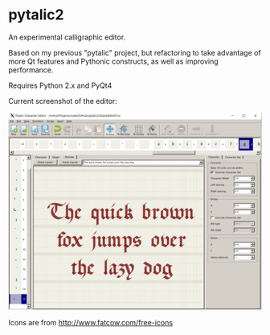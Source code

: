 # pytalic2
An experimental calligraphic editor.  

Based on my previous "pytalic" project, but refactoring to take advantage of more Qt features and Pythonic constructs, as well as improving performance.  

Requires Python 2.x and PyQt4

Current screenshot of the editor:

![alt screenshot](https://github.com/dsizzle/pytalic2/blob/master/pytalic_editor_screen02.PNG)

Icons are from http://www.fatcow.com/free-icons